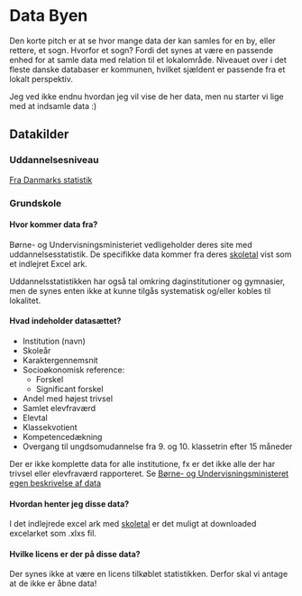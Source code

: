 # Data Byen
Den korte pitch er at se hvor mange data der kan samles for en by, eller rettere, et sogn. Hvorfor et sogn? Fordi det synes at være en passende enhed for at samle data med relation til et lokalområde. Niveauet over i det fleste danske databaser er kommunen, hvilket sjældent er passende fra et lokalt perspektiv.

Jeg ved ikke endnu hvordan jeg vil vise de her data, men nu starter vi lige med at indsamle data :)

## Datakilder

### Uddannelsesniveau

[Fra Danmarks statistik](https://www.statistikbanken.dk/10139)

### Grundskole

#### Hvor kommer data fra?
Børne- og Undervisningsministeriet vedligeholder deres site med uddannelsesstatistik. De specifikke data kommer fra deres [skoletal](https://uddannelsesstatistik.dk/Pages/Reports/1834.aspx) vist som et indlejret Excel ark.

Uddannelsstatistikken har også tal omkring daginstitutioner og gymnasier, men de synes enten ikke at kunne tilgås systematisk og/eller kobles til lokalitet.

#### Hvad indeholder datasættet?

- Institution (navn)
- Skoleår
- Karaktergennemsnit
- Socioøkonomisk reference: 
    - Forskel
    - Significant forskel
- Andel med højest trivsel
- Samlet elevfraværd
- Elevtal
- Klassekvotient
- Kompetencedækning
- Overgang til ungdsomudannelse fra 9. og 10. klassetrin efter 15 måneder

Der er ikke komplette data for alle institutione, fx er det ikke alle der har trivsel eller elevfraværd rapporteret. Se [Børne- og Undervisningsministeret egen beskrivelse af data](https://uddannelsesstatistik.dk/Documents/grundskole/Om%20tallene%20-%20Skoletal.pdf)

#### Hvordan henter jeg disse data?
I det indlejrede excel ark med [skoletal](https://uddannelsesstatistik.dk/Pages/Reports/1834.aspx) er det muligt at downloaded excelarket som .xlxs fil.

#### Hvilke licens er der på disse data?
Der synes ikke at være en licens tilkøblet statistikken. Derfor skal vi antage at de ikke er åbne data!
